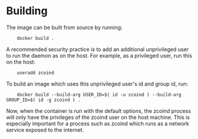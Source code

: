 Building
========

The image can be built from source by running:

        docker build .

A recommended security practice is to add an additional unprivileged user to run the daemon as on the host. For example, as a privileged user, run this on the host:

        useradd zcoind

To build an image which uses this unprivileged user's id and group id, run:

        docker build --build-arg USER_ID=$( id -u zcoind ) --build-arg GROUP_ID=$( id -g zcoind ) .

Now, when the container is run with the default options, the zcoind process will only have the privileges of the zcoind user on the host machine. This is especially important for a process such as zcoind which runs as a network service exposed to the internet.
